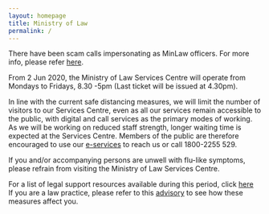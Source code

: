 ```yaml
---
layout: homepage
title: Ministry of Law
permalink: /
---
```

<!-- Type your notification here - the notification bar will not appear if this is empty. For other changes, refer to _data/homepage.yml to edit the homepage -->
There have been scam calls impersonating as MinLaw officers. For more info, please refer [here](https://www.facebook.com/425106448078044/posts/617015012220519/?d=n).<br>

From 2 Jun 2020, the Ministry of Law Services Centre will operate from Mondays to Fridays, 8.30 -5pm (Last ticket will be issued at 4.30pm).<br>

In line with the current safe distancing measures, we will limit the number of visitors to our Services Centre, even as all our services remain accessible to the public, with digital and call services as the primary modes of working. As we will be working on reduced staff strength, longer waiting time is expected at the Services Centre. Members of the public are therefore encouraged to use our [e-services](https://www.mlaw.gov.sg/e-services) to reach us or call 1800-2255 529. <br>

If you and/or accompanying persons are unwell with flu-like symptoms, please refrain from visiting the Ministry of Law Services Centre. <br>

For a list of legal support resources available during this period, click [here](https://www.mlaw.gov.sg/news/announcements/Legal-Support-Resources-Available-During-the-Circuit-Breaker)<br>If you are a law practice, please refer to this [advisory](https://www.mlaw.gov.sg/news/announcements/advisory-for-law-practices-on-elevated-safe-distancing-measures) to see how these measures affect you.
